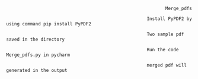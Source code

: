 
                                                                Merge_pdfs
                                                         
                                                         Install PyPDF2 by using command pip install PyPDF2
                                                         
                                                         Two sample pdf saved in the directory
                                                         
                                                         Run the code Merge_pdfs.py in pycharm
                                                         
                                                         merged pdf will generated in the output
